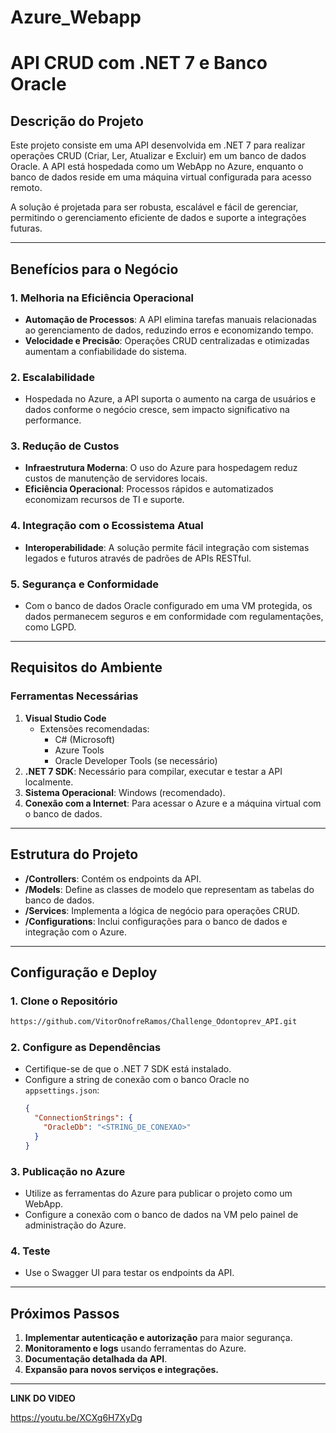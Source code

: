 # Azure_Webapp
# API CRUD com .NET 7 e Banco Oracle

## Descrição do Projeto
Este projeto consiste em uma API desenvolvida em .NET 7 para realizar operações CRUD (Criar, Ler, Atualizar e Excluir) em um banco de dados Oracle. A API está hospedada como um WebApp no Azure, enquanto o banco de dados reside em uma máquina virtual configurada para acesso remoto. 

A solução é projetada para ser robusta, escalável e fácil de gerenciar, permitindo o gerenciamento eficiente de dados e suporte a integrações futuras.

---

## Benefícios para o Negócio

### **1. Melhoria na Eficiência Operacional**
- **Automação de Processos**: A API elimina tarefas manuais relacionadas ao gerenciamento de dados, reduzindo erros e economizando tempo.
- **Velocidade e Precisão**: Operações CRUD centralizadas e otimizadas aumentam a confiabilidade do sistema.

### **2. Escalabilidade**
- Hospedada no Azure, a API suporta o aumento na carga de usuários e dados conforme o negócio cresce, sem impacto significativo na performance.

### **3. Redução de Custos**
- **Infraestrutura Moderna**: O uso do Azure para hospedagem reduz custos de manutenção de servidores locais.
- **Eficiência Operacional**: Processos rápidos e automatizados economizam recursos de TI e suporte.

### **4. Integração com o Ecossistema Atual**
- **Interoperabilidade**: A solução permite fácil integração com sistemas legados e futuros através de padrões de APIs RESTful.

### **5. Segurança e Conformidade**
- Com o banco de dados Oracle configurado em uma VM protegida, os dados permanecem seguros e em conformidade com regulamentações, como LGPD.

---

## Requisitos do Ambiente

### Ferramentas Necessárias
1. **Visual Studio Code**
   - Extensões recomendadas:
     - C# (Microsoft)
     - Azure Tools
     - Oracle Developer Tools (se necessário)
2. **.NET 7 SDK**: Necessário para compilar, executar e testar a API localmente.
3. **Sistema Operacional**: Windows (recomendado).
4. **Conexão com a Internet**: Para acessar o Azure e a máquina virtual com o banco de dados.

---

## Estrutura do Projeto

- **/Controllers**: Contém os endpoints da API.
- **/Models**: Define as classes de modelo que representam as tabelas do banco de dados.
- **/Services**: Implementa a lógica de negócio para operações CRUD.
- **/Configurations**: Inclui configurações para o banco de dados e integração com o Azure.

---

## Configuração e Deploy

### 1. Clone o Repositório
```bash
https://github.com/VitorOnofreRamos/Challenge_Odontoprev_API.git
```

### 2. Configure as Dependências
- Certifique-se de que o .NET 7 SDK está instalado.
- Configure a string de conexão com o banco Oracle no `appsettings.json`:
  ```json
  {
    "ConnectionStrings": {
      "OracleDb": "<STRING_DE_CONEXAO>"
    }
  }
  ```

### 3. Publicação no Azure
- Utilize as ferramentas do Azure para publicar o projeto como um WebApp.
- Configure a conexão com o banco de dados na VM pelo painel de administração do Azure.

### 4. Teste
- Use o Swagger UI para testar os endpoints da API.

---

## Próximos Passos
1. **Implementar autenticação e autorização** para maior segurança.
2. **Monitoramento e logs** usando ferramentas do Azure.
3. **Documentação detalhada da API**.
4. **Expansão para novos serviços e integrações.**

---

**LINK DO VIDEO**

https://youtu.be/XCXg6H7XyDg
